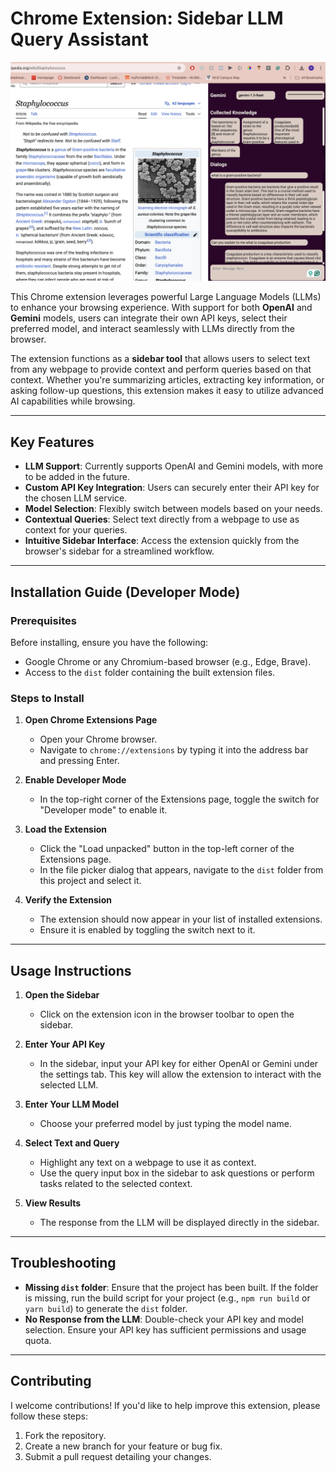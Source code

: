 # Chrome Extension: Sidebar LLM Query Assistant

![Demo Image](src/assests/images/demo_pic.png)

This Chrome extension leverages powerful Large Language Models (LLMs) to enhance your browsing experience. With support for both **OpenAI** and **Gemini** models, users can integrate their own API keys, select their preferred model, and interact seamlessly with LLMs directly from the browser.

The extension functions as a **sidebar tool** that allows users to select text from any webpage to provide context and perform queries based on that context. Whether you're summarizing articles, extracting key information, or asking follow-up questions, this extension makes it easy to utilize advanced AI capabilities while browsing.

---

## Key Features

- **LLM Support**: Currently supports OpenAI and Gemini models, with more to be added in the future.
- **Custom API Key Integration**: Users can securely enter their API key for the chosen LLM service.
- **Model Selection**: Flexibly switch between models based on your needs.
- **Contextual Queries**: Select text directly from a webpage to use as context for your queries.
- **Intuitive Sidebar Interface**: Access the extension quickly from the browser's sidebar for a streamlined workflow.

---

## Installation Guide (Developer Mode)

### Prerequisites

Before installing, ensure you have the following:
- Google Chrome or any Chromium-based browser (e.g., Edge, Brave).
- Access to the `dist` folder containing the built extension files.

### Steps to Install

1. **Open Chrome Extensions Page**
   - Open your Chrome browser.
   - Navigate to `chrome://extensions` by typing it into the address bar and pressing Enter.

2. **Enable Developer Mode**
   - In the top-right corner of the Extensions page, toggle the switch for "Developer mode" to enable it.

3. **Load the Extension**
   - Click the "Load unpacked" button in the top-left corner of the Extensions page.
   - In the file picker dialog that appears, navigate to the `dist` folder from this project and select it.

4. **Verify the Extension**
   - The extension should now appear in your list of installed extensions.
   - Ensure it is enabled by toggling the switch next to it.

---

## Usage Instructions

1. **Open the Sidebar**
   - Click on the extension icon in the browser toolbar to open the sidebar.

2. **Enter Your API Key**
   - In the sidebar, input your API key for either OpenAI or Gemini under the settings tab. This key will allow the extension to interact with the selected LLM.

3. **Enter Your LLM Model**
   - Choose your preferred model by just typing the model name.

4. **Select Text and Query**
   - Highlight any text on a webpage to use it as context.
   - Use the query input box in the sidebar to ask questions or perform tasks related to the selected context.

5. **View Results**
   - The response from the LLM will be displayed directly in the sidebar.

---

## Troubleshooting

- **Missing `dist` folder**: Ensure that the project has been built. If the folder is missing, run the build script for your project (e.g., `npm run build` or `yarn build`) to generate the `dist` folder.
- **No Response from the LLM**: Double-check your API key and model selection. Ensure your API key has sufficient permissions and usage quota.

---

## Contributing
I welcome contributions! If you'd like to help improve this extension, please follow these steps:

1. Fork the repository.
2. Create a new branch for your feature or bug fix.
3. Submit a pull request detailing your changes.

